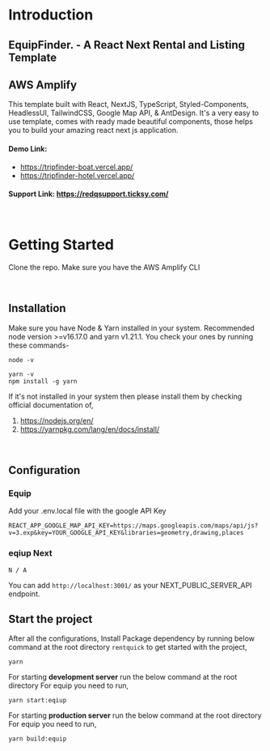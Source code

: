# Introduction

## EquipFinder. - A React Next Rental and Listing Template
## AWS Amplify

This template built with React, NextJS, TypeScript, Styled-Components, HeadlessUI, TailwindCSS, Google Map API, & AntDesign. It's a very easy to use template, comes with ready made beautiful components, those helps you to build your amazing react next js application.

#### Demo Link:

- https://tripfinder-boat.vercel.app/
- https://tripfinder-hotel.vercel.app/

#### Support Link: https://redqsupport.ticksy.com/

<br>

# Getting Started

Clone the repo. Make sure you have the AWS Amplify CLI

<br>

## Installation

Make sure you have Node & Yarn installed in your system. Recommended node version >=v16.17.0 and yarn v1.21.1. You check your ones by running these commands-

```
node -v

yarn -v
npm install -g yarn
```

If it's not installed in your system then please install them by checking official documentation of,

1. https://nodejs.org/en/
2. https://yarnpkg.com/lang/en/docs/install/


<br/>

## Configuration

### Equip

Add your .env.local file with the google API Key

```
REACT_APP_GOOGLE_MAP_API_KEY=https://maps.googleapis.com/maps/api/js?v=3.exp&key=YOUR_GOOGLE_API_KEY&libraries=geometry,drawing,places
```

### eqiup Next

```
N / A
```

You can add `http://localhost:3001/` as your NEXT_PUBLIC_SERVER_API endpoint.


## Start the project

After all the configurations, Install Package dependency by running below command at the root directory `rentquick` to get started with the project,

```
yarn
```

For starting **development server** run the below command at the root directory
For equip you need to run,

```
yarn start:eqiup
```


For starting **production server** run the below command at the root directory
For equip you need to run,

```
yarn build:equip
```

